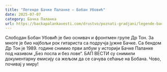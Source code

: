 ```yaml
---
title: "Легенде Бачке Паланке – Бобан Убовић"
date: 2025-07-07
category: Бачка Паланка
url: https://backapalankavesti.com/drustvo/poznati-gradjani/legende-backe-palanke-boban-ubovic-2/
---
```


Слободан Бобан Убовић је био оснивач и фронтмен групе Др Тон. За многе је био најбољи рок гитариста са подручја јужне Бачке. Са бендом Др Тон је 1989. године снимио први албум у историји Бачке Паланке под називом „Без посла и без лове“. БАП ВЕСТИ су снимили документарну емисију са жељом да се сачува сећање на Бобана. Чово, почивај у миру!
